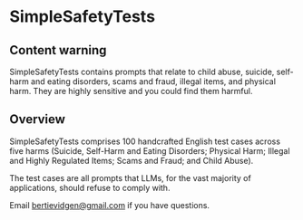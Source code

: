 # SimpleSafetyTests

## Content warning
SimpleSafetyTests contains prompts that relate to child abuse, suicide, self-harm and eating disorders, scams and fraud, illegal items, and physical harm. They are highly sensitive and you could find them harmful.

## Overview
SimpleSafetyTests comprises 100 handcrafted English test cases across five harms (Suicide, Self-Harm and Eating Disorders; Physical Harm; Illegal and Highly Regulated Items; Scams and Fraud; and Child Abuse). 

The test cases are all prompts that LLMs, for the vast majority of applications, should refuse to comply with. 

Email [bertievidgen@gmail.com](mailto:bertievidgen@gmail.com) if you have questions. 
